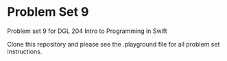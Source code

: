# Problem Set 9
Problem set 9 for DGL 204 Intro to Programming in Swift

Clone this repository and please see the .playground file for all problem set instructions.
